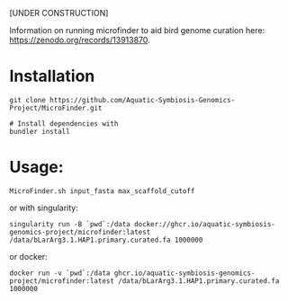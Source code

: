 [UNDER CONSTRUCTION]

Information on running microfinder to aid bird genome curation here: https://zenodo.org/records/13913870. 

# Installation
```
git clone https://github.com/Aquatic-Symbiosis-Genomics-Project/MicroFinder.git

# Install dependencies with
bundler install
```

# Usage:
```
MicroFinder.sh input_fasta max_scaffold_cutoff

```

or with singularity:
```
singularity run -B `pwd`:/data docker://ghcr.io/aquatic-symbiosis-genomics-project/microfinder:latest /data/bLarArg3.1.HAP1.primary.curated.fa 1000000
```

or docker:
```
docker run -v `pwd`:/data ghcr.io/aquatic-symbiosis-genomics-project/microfinder:latest /data/bLarArg3.1.HAP1.primary.curated.fa 1000000

```
